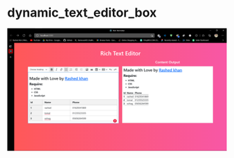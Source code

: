 # dynamic_text_editor_box

<img src="https://github.com/rashedabir/dynamic_text_editor_box/blob/main/src/output/output.png" alt="">
